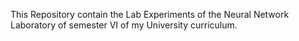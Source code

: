 This Repository contain the Lab Experiments of the Neural Network Laboratory of semester VI of my University curriculum.  
